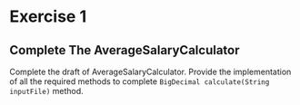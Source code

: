 # Exercise 1
## Complete The AverageSalaryCalculator
Complete the draft of AverageSalaryCalculator. Provide the implementation of all the required methods to complete `BigDecimal calculate(String inputFile)` method.